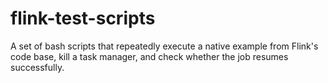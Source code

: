 # flink-test-scripts
A set of bash scripts that repeatedly execute a native example from Flink's code base, kill a task manager, and check whether the job resumes successfully.
